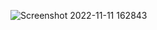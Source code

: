 
![Screenshot 2022-11-11 162843](https://user-images.githubusercontent.com/43742265/201300402-4954a33f-212a-4e75-a65f-a75ba1a25d15.png)
